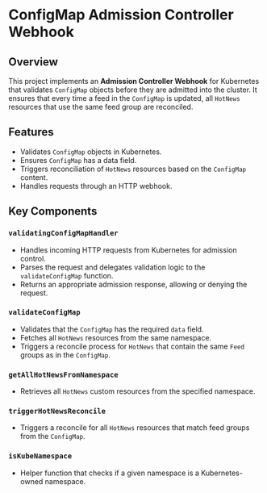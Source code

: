 # ConfigMap Admission Controller Webhook
## Overview

This project implements an **Admission Controller Webhook** for Kubernetes that validates 
`ConfigMap` objects before they are admitted into the cluster. 
It ensures that every time a feed in the `ConfigMap` is updated, all `HotNews` resources that
use the same feed group are reconciled.

## Features

- Validates `ConfigMap` objects in Kubernetes.
- Ensures `ConfigMap` has a data field.
- Triggers reconciliation of `HotNews` resources based on the `ConfigMap` content.
- Handles requests through an HTTP webhook.

## Key Components

### `validatingConfigMapHandler`

- Handles incoming HTTP requests from Kubernetes for admission control.
- Parses the request and delegates validation logic to the `validateConfigMap` function.
- Returns an appropriate admission response, allowing or denying the request.

### `validateConfigMap`

- Validates that the `ConfigMap` has the required `data` field.
- Fetches all `HotNews` resources from the same namespace.
- Triggers a reconcile process for `HotNews` that contain the same `Feed` groups as in the `ConfigMap`.

### `getAllHotNewsFromNamespace`

- Retrieves all `HotNews` custom resources from the specified namespace.

### `triggerHotNewsReconcile`

- Triggers a reconcile for all `HotNews` resources that match feed groups from the `ConfigMap`.

### `isKubeNamespace`

- Helper function that checks if a given namespace is a Kubernetes-owned namespace.

